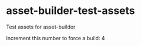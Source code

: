 # asset-builder-test-assets
Test assets for asset-builder

Increment this number to force a build: 4
